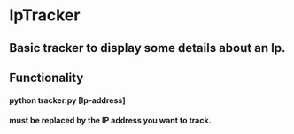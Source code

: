 # IpTracker
## Basic tracker to display some details about an Ip.

## Functionality
#### python tracker.py [Ip-address]
#### <ip-address> must be replaced by the IP address you want to track.
